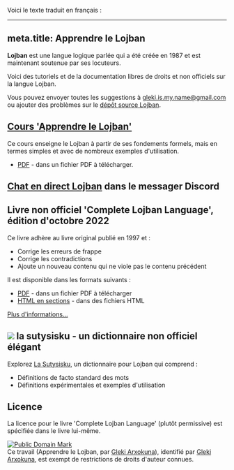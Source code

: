 Voici le texte traduit en français :

---
meta.title: Apprendre le Lojban
---

**Lojban** est une langue logique parlée qui a été créée en 1987 et est maintenant soutenue par ses locuteurs.

Voici des tutoriels et de la documentation libres de droits et non officiels sur la langue Lojban.

Vous pouvez envoyer toutes les suggestions à [gleki.is.my.name@gmail.com](mailto:gleki.is.my.name@gmail.com) ou ajouter des problèmes sur le [dépôt source Lojban](https://github.com/la-lojban/lojban-made-easy/issues).
## [Cours 'Apprendre le Lojban'](/books/learn-lojban)

Ce cours enseigne le Lojban à partir de ses fondements formels, mais en termes simples et avec de nombreux exemples d'utilisation.

* [PDF](/vreji/uencu/learn-lojban.pdf) - dans un fichier PDF à télécharger.

## [Chat en direct Lojban](https://discord.gg/wasp5fj) dans le messager Discord
## Livre non officiel 'Complete Lojban Language', édition d'octobre 2022

Ce livre adhère au livre original publié en 1997 et :

* Corrige les erreurs de frappe
* Corrige les contradictions
* Ajoute un nouveau contenu qui ne viole pas le contenu précédent

Il est disponible dans les formats suivants :

* [PDF](https://la-lojban.github.io/uncll/uncll-1.2.15/cll.pdf) - dans un fichier PDF à télécharger
* [HTML en sections](https://la-lojban.github.io/uncll/uncll-1.2.15/xhtml_section_chunks/) - dans des fichiers HTML
<!-- * [EPUB](https://la-lojban.github.io/uncll/uncll-1.2.15/cll.epub) - en tant que livre EPUB -->

[Plus d'informations...](/articles/complete-lojban-language)
## ![](https://la-lojban.github.io/sutysisku/pixra/snime.svg) la sutysisku - un dictionnaire non officiel élégant

Explorez [La Sutysisku](https://la-lojban.github.io/sutysisku/en/#seskari=cnano&sisku=coi_munje), un dictionnaire pour Lojban qui comprend :

* Définitions de facto standard des mots
* Définitions expérimentales et exemples d'utilisation
## Licence

La licence pour le livre 'Complete Lojban Language' (plutôt permissive) est spécifiée dans le livre lui-même.

<p xmlns:dct="https://purl.org/dc/terms/">
<a rel="license" href="http://creativecommons.org/publicdomain/mark/1.0/">
<img src="https://i.creativecommons.org/p/mark/1.0/88x31.png"
     style="border-style: none;" alt="Public Domain Mark" />
</a>
<br />
Ce travail (<span property="dct:title">Apprendre le Lojban</span>, par <a href="https://lojban.pw" rel="dct:creator"><span property="dct:title">Gleki Arxokuna</span></a>), identifié par <a href="https://lojban.pw" rel="dct:publisher"><span property="dct:title">Gleki Arxokuna</span></a>, est exempt de restrictions de droits d'auteur connues.
</p>